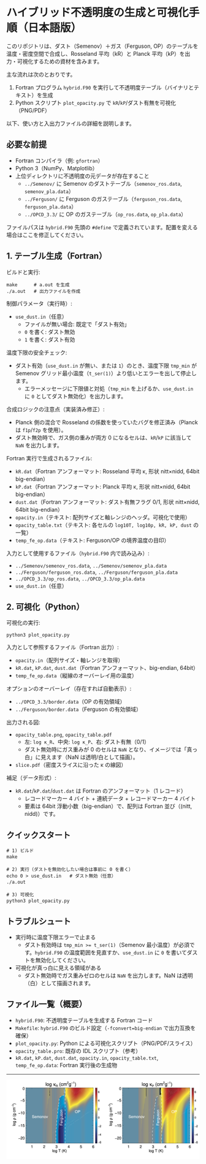 # ハイブリッド不透明度の生成と可視化手順（日本語版）

このリポジトリは、ダスト（Semenov）＋ガス（Ferguson, OP）のテーブルを温度・密度空間で合成し、Rosseland 平均（kR）と Planck 平均（kP）を出力・可視化するための資材を含みます。

主な流れは次のとおりです。
1) Fortran プログラム `hybrid.F90` を実行して不透明度テーブル（バイナリとテキスト）を生成
2) Python スクリプト `plot_opacity.py` で `kR`/`kP`/ダスト有無を可視化（PNG/PDF）

以下、使い方と入出力ファイルの詳細を説明します。

## 必要な前提
- Fortran コンパイラ（例: `gfortran`）
- Python 3（NumPy、Matplotlib）
- 上位ディレクトリに不透明度の元データが存在すること
  - `../Semenov/` に Semenov のダストテーブル（`semenov_ros.data`, `semenov_pla.data`）
  - `../Ferguson/` に Ferguson のガステーブル（`ferguson_ros.data`, `ferguson_pla.data`）
  - `../OPCD_3.3/` に OP のガステーブル（`op_ros.data`, `op_pla.data`）

ファイルパスは `hybrid.F90` 先頭の `#define` で定義されています。配置を変える場合はここを修正してください。

## 1. テーブル生成（Fortran）

ビルドと実行:

```
make      # a.out を生成
./a.out   # 出力ファイルを作成
```

制御パラメータ（実行時）:
- `use_dust.in`（任意）
  - ファイルが無い場合: 既定で「ダスト有効」
  - `0` を書く: ダスト無効
  - `1` を書く: ダスト有効

温度下限の安全チェック:
- ダスト有効（`use_dust.in` が無い、または `1`）のとき、温度下限 `tmp_min` が Semenov グリッド最小温度（`t_ser(1)`）より低いとエラーを出して停止します。
  - エラーメッセージに下限値と対処（`tmp_min` を上げるか、`use_dust.in` に `0` としてダスト無効化）を出力します。

合成ロジックの注意点（実装済み修正）:
- Planck 側の混合で Rosseland の係数を使っていたバグを修正済み（Planck は `f1p`/`f2p` を使用）。
- ダスト無効時で、ガス側の重みが両方 0 になるセルは、`kR`/`kP` に該当して `NaN` を出力します。

Fortran 実行で生成されるファイル:
- `kR.dat`（Fortran アンフォーマット: Rosseland 平均 κ, 形状 nitt×nidd, 64bit big-endian）
- `kP.dat`（Fortran アンフォーマット: Planck 平均 κ, 形状 nitt×nidd, 64bit big-endian）
- `dust.dat`（Fortran アンフォーマット: ダスト有無フラグ 0/1, 形状 nitt×nidd, 64bit big-endian）
- `opacity.in`（テキスト: 配列サイズと軸レンジのヘッダ。可視化で使用）
- `opacity_table.txt`（テキスト: 各セルの `log10T, log10ρ, kR, kP, dust` の一覧）
- `temp_fe_op.data`（テキスト: Ferguson/OP の境界温度の目印）

入力として使用するファイル（`hybrid.F90` 内で読み込み）:
- `../Semenov/semenov_ros.data`, `../Semenov/semenov_pla.data`
- `../Ferguson/ferguson_ros.data`, `../Ferguson/ferguson_pla.data`
- `../OPCD_3.3/op_ros.data`, `../OPCD_3.3/op_pla.data`
- `use_dust.in`（任意）

## 2. 可視化（Python）

可視化の実行:

```
python3 plot_opacity.py
```

入力として参照するファイル（Fortran 出力）:
- `opacity.in`（配列サイズ・軸レンジを取得）
- `kR.dat`, `kP.dat`, `dust.dat`（Fortran アンフォーマット、big-endian, 64bit）
- `temp_fe_op.data`（縦線のオーバーレイ用の温度）

オプションのオーバーレイ（存在すれば自動表示）:
- `../OPCD_3.3/border.data`（OP の有効領域）
- `../Ferguson/border.data`（Ferguson の有効領域）

出力される図:
- `opacity_table.png`, `opacity_table.pdf`
  - 左: `log κ_R`、中央: `log κ_P`、右: ダスト有無（0/1）
  - ダスト無効時にガス重みが 0 のセルは `NaN` となり、イメージでは「真っ白」に見えます（NaN は透明/白として描画）。
- `slice.pdf`（密度スライスに沿った κ の線図）

補足（データ形式）:
- `kR.dat`/`kP.dat`/`dust.dat` は Fortran のアンフォーマット（1 レコード）
  - レコードマーカー 4 バイト + 連続データ + レコードマーカー 4 バイト
  - 要素は 64bit 浮動小数（big-endian）で、配列は Fortran 並び（(nitt, nidd)）です。

## クイックスタート
```
# 1) ビルド
make

# 2) 実行（ダストを無効化したい場合は事前に 0 を書く）
echo 0 > use_dust.in   # ダスト無効（任意）
./a.out

# 3) 可視化
python3 plot_opacity.py
```

## トラブルシュート
- 実行時に温度下限エラーで止まる
  - ダスト有効時は `tmp_min >= t_ser(1)`（Semenov 最小温度）が必須です。`hybrid.F90` の温度範囲を見直すか、`use_dust.in` に `0` を書いてダストを無効化してください。
- 可視化が真っ白に見える領域がある
  - ダスト無効時でガス重みゼロのセルは `NaN` を出力します。NaN は透明（白）として描画されます。

## ファイル一覧（概要）
- `hybrid.F90`: 不透明度テーブルを生成する Fortran コード
- `Makefile`: `hybrid.F90` のビルド設定（`-fconvert=big-endian` で出力互換を確保）
- `plot_opacity.py`: Python による可視化スクリプト（PNG/PDF/スライス）
- `opacity_table.pro`: 既存の IDL スクリプト（参考）
- `kR.dat`, `kP.dat`, `dust.dat`, `opacity.in`, `opacity_table.txt`, `temp_fe_op.data`: Fortran 実行後の生成物

---
<img src="./opacity_table.png" width="800">
